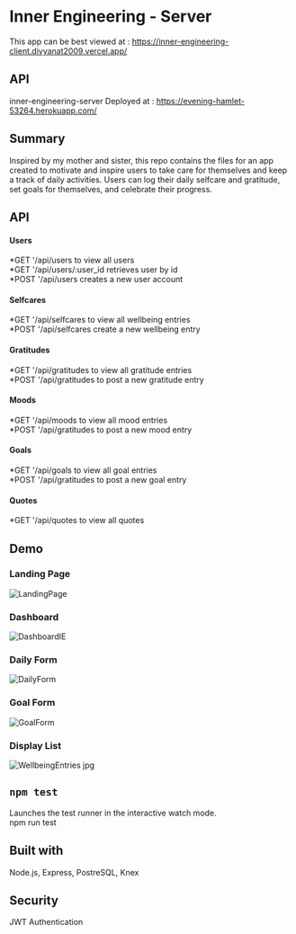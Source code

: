 # Inner Engineering - Server
This app can be best viewed at : https://inner-engineering-client.divyanat2009.vercel.app/

## API
inner-engineering-server
Deployed at : https://evening-hamlet-53264.herokuapp.com/

## Summary

Inspired by my mother and sister, this repo contains the files for an app created to motivate and inspire users to take care for themselves and keep a track of daily activities.
Users can log their daily selfcare and gratitude, set goals for themselves, and celebrate their progress.

## API
#### Users
*GET '/api/users to view all users<br/>
*GET '/api/users/:user_id retrieves user by id<br/>
*POST '/api/users creates a new user account<br/>
#### Selfcares
*GET '/api/selfcares to view all wellbeing entries<br/>
*POST '/api/selfcares create a new wellbeing entry<br/>
#### Gratitudes
*GET '/api/gratitudes to view all gratitude entries<br/>
*POST '/api/gratitudes to post a new gratitude entry<br/>
#### Moods
*GET '/api/moods to view all mood entries<br/>
*POST '/api/gratitudes to post a new mood entry<br/>
#### Goals
*GET '/api/goals to view all goal entries<br/>
*POST '/api/gratitudes to post a new goal entry<br/>
#### Quotes
*GET '/api/quotes to  view all quotes

## Demo
### Landing Page
![LandingPage](https://user-images.githubusercontent.com/69719463/107443259-1dda1100-6afe-11eb-8a99-c741c3a176e1.png)

### Dashboard
![DashboardIE](https://user-images.githubusercontent.com/69719463/107443257-1d417a80-6afe-11eb-9005-485abc3fff7b.png)

### Daily Form
![DailyForm](https://user-images.githubusercontent.com/69719463/107443261-1e72a780-6afe-11eb-85f8-567b637725de.png)

### Goal Form
![GoalForm](https://user-images.githubusercontent.com/69719463/107443251-1c104d80-6afe-11eb-9e36-e1b693ec6d40.png)

### Display List
![WellbeingEntries jpg](https://user-images.githubusercontent.com/69719463/107443256-1ca8e400-6afe-11eb-9303-19686c8ad540.png)

## `npm test`
Launches the test runner in the interactive watch mode.\
npm run test

## Built with
Node.js, Express, PostreSQL, Knex

## Security
JWT Authentication

